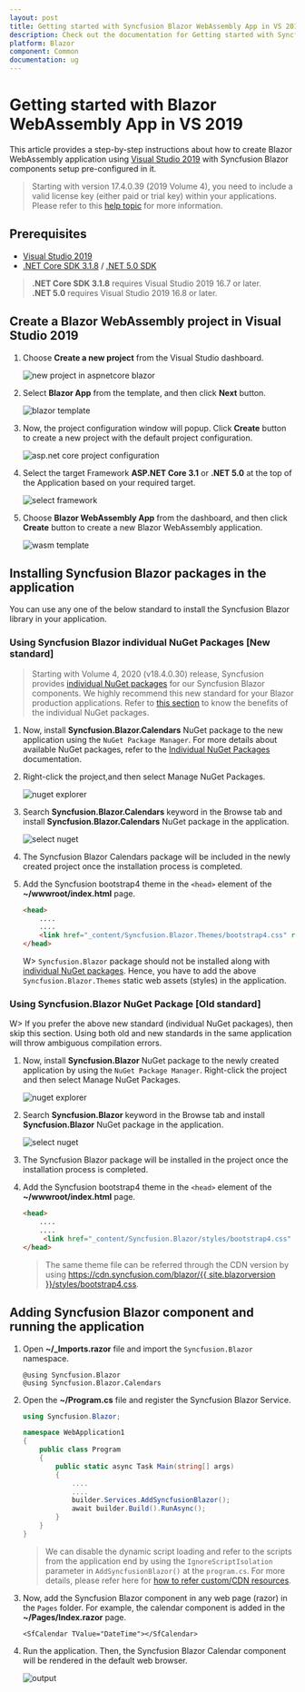 ```yaml
---
layout: post
title: Getting started with Syncfusion Blazor WebAssembly App in VS 2019
description: Check out the documentation for Getting started with Syncfusion Blazor, its elements, features, and more.
platform: Blazor
component: Common
documentation: ug
---
```


<!-- markdownlint-disable MD024 -->

# Getting started with Blazor WebAssembly App in VS 2019

This article provides a step-by-step instructions about how to create Blazor WebAssembly application using [Visual Studio 2019](https://visualstudio.microsoft.com/vs/) with Syncfusion Blazor components setup pre-configured in it.

> Starting with version 17.4.0.39 (2019 Volume 4), you need to include a valid license key (either paid or trial key) within your applications. Please refer to this [help topic](https://help.syncfusion.com/common/essential-studio/licensing/license-key#blazor) for more information.

## Prerequisites

* [Visual Studio 2019](https://visualstudio.microsoft.com/vs/)
* [.NET Core SDK 3.1.8](https://dotnet.microsoft.com/download/dotnet/3.1) / [.NET 5.0 SDK](https://dotnet.microsoft.com/download/dotnet/5.0)

> **.NET Core SDK 3.1.8** requires Visual Studio 2019 16.7 or later. <br /> **.NET 5.0** requires Visual Studio 2019 16.8 or later.

## Create a Blazor WebAssembly project in Visual Studio 2019

1. Choose **Create a new project** from the Visual Studio dashboard.

    ![new project in aspnetcore blazor](images/new-project.png)

2. Select **Blazor App** from the template, and then click **Next** button.

    ![blazor template](images/blazor-template.png)

3. Now, the project configuration window will popup. Click **Create** button to create a new project with the default project configuration.

    ![asp.net core project configuration](images/project-configuration.png)

4. Select the target Framework **ASP.NET Core 3.1** or **.NET 5.0** at the top of the Application based on your required target.

     ![select framework](images/blazor-select-template.png)

5. Choose **Blazor WebAssembly App** from the dashboard, and then click **Create** button to create a new Blazor WebAssembly application.

    ![wasm template](images/blazor-client-template.png)

## Installing Syncfusion Blazor packages in the application

You can use any one of the below standard to install the Syncfusion Blazor library in your application.

### Using Syncfusion Blazor individual NuGet Packages [New standard]

> Starting with Volume 4, 2020 (v18.4.0.30) release, Syncfusion provides [individual NuGet packages](https://blazor.syncfusion.com/documentation/nuget-packages/) for our Syncfusion Blazor components. We highly recommend this new standard for your Blazor production applications. Refer to [this section](https://blazor.syncfusion.com/documentation/nuget-packages/#benefits-of-using-individual-nuget-packages) to know the benefits of the individual NuGet packages.

1. Now, install **Syncfusion.Blazor.Calendars** NuGet package to the new application using the `NuGet Package Manager`. For more details about available NuGet packages, refer to the [Individual NuGet Packages](https://blazor.syncfusion.com/documentation/nuget-packages/) documentation.

2. Right-click the project,and then select Manage NuGet Packages.

    ![nuget explorer](images/nuget-explorer.png)

3. Search **Syncfusion.Blazor.Calendars** keyword in the Browse tab and install **Syncfusion.Blazor.Calendars** NuGet package in the application.

    ![select nuget](images/individual-nuget.png)

4. The Syncfusion Blazor Calendars package will be included in the newly created project once the installation process is completed.

5. Add the Syncfusion bootstrap4 theme in the `<head>` element of the **~/wwwroot/index.html** page.

    ```html
    <head>
        ....
        ....
        <link href="_content/Syncfusion.Blazor.Themes/bootstrap4.css" rel="stylesheet" />
    </head>
    ```

    W> `Syncfusion.Blazor` package should not be installed along with [individual NuGet packages](https://blazor.syncfusion.com/documentation/nuget-packages/). Hence, you have to add the above `Syncfusion.Blazor.Themes` static web assets (styles) in the application.

### Using Syncfusion.Blazor NuGet Package [Old standard]

W> If you prefer the above new standard (individual NuGet packages), then skip this section. Using both old and new standards in the same application will throw ambiguous compilation errors.

1. Now, install **Syncfusion.Blazor** NuGet package to the newly created application by using the `NuGet Package Manager`. Right-click the project and then select Manage NuGet Packages.

    ![nuget explorer](images/nuget-explorer.png)

2. Search **Syncfusion.Blazor** keyword in the Browse tab and install **Syncfusion.Blazor** NuGet package in the application.

    ![select nuget](images/select-nuget.png)

3. The Syncfusion Blazor package will be installed in the project once the installation process is completed.

4. Add the Syncfusion bootstrap4 theme in the `<head>` element of the **~/wwwroot/index.html** page.

    ```html
    <head>
        ....
        ....
         <link href="_content/Syncfusion.Blazor/styles/bootstrap4.css" rel="stylesheet" />
    </head>
    ```
    > The same theme file can be referred through the CDN version by using [https://cdn.syncfusion.com/blazor/{{ site.blazorversion }}/styles/bootstrap4.css](https://cdn.syncfusion.com/blazor/19.2.46/styles/bootstrap4.css).

## Adding Syncfusion Blazor component and running the application

1. Open **~/_Imports.razor** file and import the `Syncfusion.Blazor` namespace.

    ```cshtml
    @using Syncfusion.Blazor
    @using Syncfusion.Blazor.Calendars
    ```

2. Open the **~/Program.cs** file and register the Syncfusion Blazor Service.

    ```c#
    using Syncfusion.Blazor;

    namespace WebApplication1
    {
        public class Program
        {
            public static async Task Main(string[] args)
            {
                ....
                ....
                builder.Services.AddSyncfusionBlazor();
                await builder.Build().RunAsync();
            }
        }
    }
    ```

    > We can disable the dynamic script loading and refer to the scripts from the application end by using the `IgnoreScriptIsolation` parameter in `AddSyncfusionBlazor()` at the `program.cs`. For more details, please refer here for [how to refer custom/CDN resources](../common/custom-resource-generator/#how-to-use-custom-resources-in-the-blazor-application).

3. Now, add the Syncfusion Blazor component in any web page (razor) in the `Pages` folder. For example, the calendar component is added in the **~/Pages/Index.razor** page.

    ```cshtml
    <SfCalendar TValue="DateTime"></SfCalendar>
    ```

4. Run the application. Then, the Syncfusion Blazor Calendar component will be rendered in the default web browser.

    ![output](images/browser-output.png)
